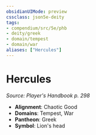 ```yaml
---
obsidianUIMode: preview
cssclass: json5e-deity
tags:
- compendium/src/5e/phb
- deity/greek
- domain/tempest
- domain/war
aliases: ["Hercules"]
---
```

# Hercules
*Source: Player's Handbook p. 298* 

- **Alignment**: Chaotic Good
- **Domains**: Tempest, War
- **Pantheon**: Greek
- **Symbol**: Lion's head